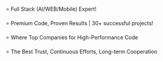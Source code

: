 ⭐ Full Stack (AI/WEB/Mobile) Expert!

⭐ Premium Code, Proven Results | 30+ successful projects!

⭐ Where Top Companies for High-Performance Code

⭐ The Best Trust, Continuous Efforts, Long-term Cooperation


<!---
EnjoyDev0112/EnjoyDev0112 is a ✨ special ✨ repository because its `README.md` (this file) appears on your GitHub profile.
You can click the Preview link to take a look at your changes.
--->
